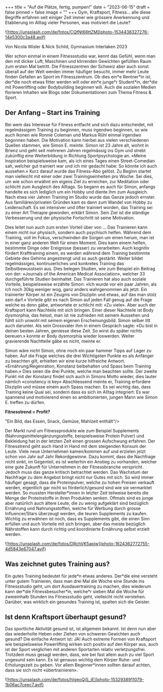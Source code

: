 +++
title = "Auf die Plätze, fertig, pumpen!"
date = "2023-06-15"
draft = false
pinned = false
image = ""
+++
Gym, Kraftsport, Fitness… alle diese Begriffe erfahren seit einiger Zeit immer wie grössere Anerkennung und Etablierung im Alltag vieler Personen, was motiviert die Leute?



![https://unsplash.com/de/fotos/CQfNt66ttZM](photo-1534438327276-14e5300c3a48.avif)

Von Nicola Wisler & Nick Schild, Gymnasium Interlaken 2023 



Wer schon einmal in einem Fitnessstudio war, kennt das Gefühl, wenn man den mit dicker Luft, Maschinen und klirrenden Gewichten gefüllten Raum zum ersten Mal betritt. Die Fitnesszentren der Schweiz aber auch sonst überall auf der Welt werden immer häufiger besucht, immer mehr Leute finden Gefallen an Sport im Fitnesszentrum. Ob dies ein\*e Rentner\*in ist, der\*die noch etwas fitter werden will oder ein\*e junge\*r Student\*in, der*die mit Powerlifting oder Bodybuilding beginnen will. Auch die sozialen Medien florieren Inhalten wie Blogs oder Dokumentationen zum Thema Fitness & Sport.

## Der Anfang – Start ins Training

Bei wem das Interesse für Fitness entfacht und sich dazu entscheidet, mit regelmässigem Training zu beginnen, muss irgendwo beginnen, so wie auch Ikonen wie Ronnie Coleman und Markus Rühl einmal irgendwo begonnen haben. Die Motivation kann hierbei aus vielen verschiedenen Quellen stammen, wie Simon E. meinte. Simon ist 23 Jahre alt, wohnt in Brienz und geht seit mehreren Jahren regelmässig ins Gym und strebt zukünftig eine Weiterbildung in Richtung Sportpsychologie an. «Meine Inspiration beispielsweise kam, als ich eines Tages einen Street-Comedian sah, welcher gut trainiert war und ich mir gedacht habe: So könnte ich auch aussehen.» Kurz darauf wurde das Fitness-Abo gelöst. Zu Beginn startet man vielleicht mit einer oder zwei Trainingseinheiten pro Woche. Sei dies, um wie schon erwähnt ein eigens Ziel zu erreichen, zur Meditation oder schlicht zum Ausgleich des Alltags. So begann es auch für Simon, anfangs handelte es sich lediglich um ein Hobby und diente ihm zum Ausgleich. Nach etwa vier Jahren Training im Studio wurde das Ganze jedoch ernster. Aus familiären/privaten Gründen kam es dann zum Wandel von Hobby zu Leidenschaft. Es sei intensiver und öfter trainiert worden, das Training sei zu einer Art Therapie geworden, erklärt Simon. Sein Ziel ist die ständige Verbesserung und der physische Fortschritt ist seine Motivation.

Dies leitet nun auch zum ersten Vorteil über von … Das Trainieren kann einem nicht nur physisch, sondern auch psychisch helfen. Während dem Training, voll im Fokus, verschwinden die Sorgen um einen herum, man ist in einer ganz anderen Welt für einen Moment. Dies kann einem helfen, bestimmte Dinge oder Ereignisse (besser) zu verarbeiten. Auch kognitiv fördert Krafttraining einem, es werden während dem Training bestimmte Gebiete des Gehirns angestrengt und so auch gestärkt. Weiter bildet regelmässiges, kontinuierliches und konkretes Training das Selbstbewusstsein aus. Dies belegen Studien, wie zum Beispiel ein Beitrag von der: «Journals of the American Medical Association», welcher 33 durchgeführte Studien beinhaltet. Das Trainieren hat also auch soziale Vorteile, beispielsweise erzählte Simon: «Ich wurde vor ein paar Jahren, als ich noch 30kg weniger wog, ganz anders wahrgenommen als jetzt. Ein trainierter Körper ist ein Zeugnis von Disziplin und etwas, auf das man stolz sein darf.» Vorteile gibt es nach Simon auf jeden Fall genug auf die Frage welche es denn gäbe, antwortete er schlicht mit: «Zu viele». Aber auch der Kraftsport kann Nachteile mit sich bringen. Einer dieser Nachteile ist Body dysmorphia, das heisst, man ist nie zufrieden mit seinem Aussehen und fühlt sich unwohl mit seinem eigenen Erscheinungsbild. Simon selber litt auch darunter. Als sein Grossvater ihm in einem Gespräch sagte: «Du bist in deinen besten Jahren, geniesse diese Zeit. So wirst du später nichts bereuen.» konnte er Body dysmorphia wieder loswerden. Weiter gravierende Nachtteile gäbe es nicht, meinte er.

Simon wäre nicht Simon, ohne noch ein paar hammer Tipps auf Lager zu haben. Auf die Frage welches die drei Wichtigsten Punkte es als Anfänger zu beachten gilt, erhielten wir eine kurze hilfreiche Antwort. «Ernährung/Regenration, Konstanz beibehalten und Spass beim Training haben.» Dies seien die drei Punkte, welche man beachten sollte. Der zweite Punkt mit der Konstanz findet sich auch in Simons Motto wieder, dies lauter nämlich «consitency is key» Abschliessend meinte er, Training erfordere Disziplin und müsse einem auch Spass machen. Es sei wichtig das, dass Training keine Qual sei, sondern dass es sich im Alltag integriert. Es war spannend und motivierend einen so ambitionierten, jungen Mann wie Simon E. treffen zu dürfen.

**Fitnesstrend = Profit?**

"Ein Bild, das Essen, Snack, Gemüse, Mahlzeit enthält"/>

Der Markt rund um Fitnessprodukte wie zum Beispiel Supplements (Nahrungsmittelergänzungsstoffe, beispielsweise Protein Pulver) und Bekleidung hat in der letzten Zeit einen grossen Aufschwung erfahren. Der Fitnesstrend geht auch Hand in Hand mit dem steigenden Konsum der Leute. Viele neue Unternehmen kamen/kommen auf und erzielen jetzt schon von Jahr auf Jahr Rekordgewinne. Dazu kommt, dass die Nachfrage nicht sinkt, im Gegenteil, es ist weiterhin ein Anstieg zu vorhanden, welcher eine gute Zukunft für Unternehmen in der Fitnessbranche verspricht. Jedoch muss das ganze kritisch betrachtet werden. Das Wachstum der Nachfrage zu dem Angebot bringt nicht nur Gutes mit sich. So wird immer häufiger gesagt, dass die Proteinpulver, welche zu hohen Preisen verkauft werden, eigentlich gar nicht so förderlich/gesund sind wie sie vermarktet werden. So mussten Hersteller*innen in letzter Zeit teilweise bereits die Menge der Proteinstoffe in ihren Produkten senken. Oftmals sind es junge aber natürlich auch ältere Leute, die zu wenig aufgeklärt sind bezüglich Ernährung und Nahrungsstoffen, welche für Werbung durch grosse Influencer/Stars überzeugt werden, die teuren Supplements zu kaufen. Wichtig zu erwähnen ist noch, dass es Supplements gibt, die einen Sinn erfüllen und auch Vorteile mit sich bringen, aber das meiste bezüglich Nährstoffen kann durch richtig und koordinierte Ernährung selbst erzielt werden.

![https://unsplash.com/de/fotos/DRchVK5apjw](photo-1624362772755-4d5843e67047.avif)

## **Was zeichnet gutes Training aus?**

Ein gutes Training bedeutet für jede\*n etwas anderes. Der\*die eine versteht unter gutem Trainieren, dass man drei Mal die Woche eine Stunde ins Fitnessstudio geht, um dort Ausdauertraining zu machen, dies wiederum kann der\*die Fitnessbesucher\*in, welche*r sieben Mal die Woche für zweieinhalb Stunden ins Fitnessstudio geht, vielleicht nicht verstehen. Darüber, was wirklich ein gesundes Training ist, spalten sich die Geister.

## **Ist denn Kraftsport überhaupt gesund?**

Das sportliche Aktivität gesund ist, ist allgemein bekannt. Ist denn nun aber das wiederholte Heben oder Ziehen von schweren Gewichten auch gesund? Die einfache Antwort ist: JA! Auch extreme Formen von Kraftsport wie beispielsweise Powerlifting wirken sich positiv auf den Körper aus, auch ist der Sport verglichen mit anderen Sportarten relativ verletzungsfrei. Trotzdem muss gesagt werden, dass, wie bei fast allem auch zu viel Sport ungesund sein kann. Es ist genauso wichtig dem Körper Ruhe- und Erholungszeit zu geben. Vor allem Beginner*innen sollten darauf achten, dass sie sich nicht «übertrainieren».

![https://unsplash.com/de/fotos/hIgeoQjS_iE](photo-1532938911079-1b06ac7ceec7.avif)